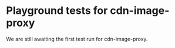 # Playground tests for cdn-image-proxy
We are still awaiting the first test run for cdn-image-proxy.
